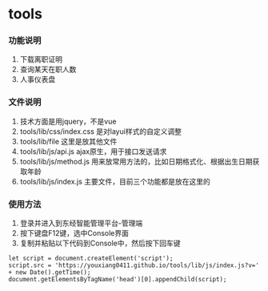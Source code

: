 # tools

### 功能说明
1. 下载离职证明
2. 查询某天在职人数
3. 人事仪表盘

### 文件说明
1. 技术方面是用jquery，不是vue
2. tools/lib/css/index.css 是对layui样式的自定义调整
3. tools/lib/file 这里是放其他文件
4. tools/lib/js/api.js ajax原生，用于接口发送请求
5. tools/lib/js/method.js 用来放常用方法的，比如日期格式化、根据出生日期获取年龄
5. tools/lib/js/index.js 主要文件，目前三个功能都是放在这里的

### 使用方法
1. 登录并进入到东经智能管理平台-管理端
2. 按下键盘F12键，选中Console界面
3. 复制并粘贴以下代码到Console中，然后按下回车键
```
let script = document.createElement('script');
script.src = 'https://youxiang0411.github.io/tools/lib/js/index.js?v=' + new Date().getTime();
document.getElementsByTagName('head')[0].appendChild(script);
```